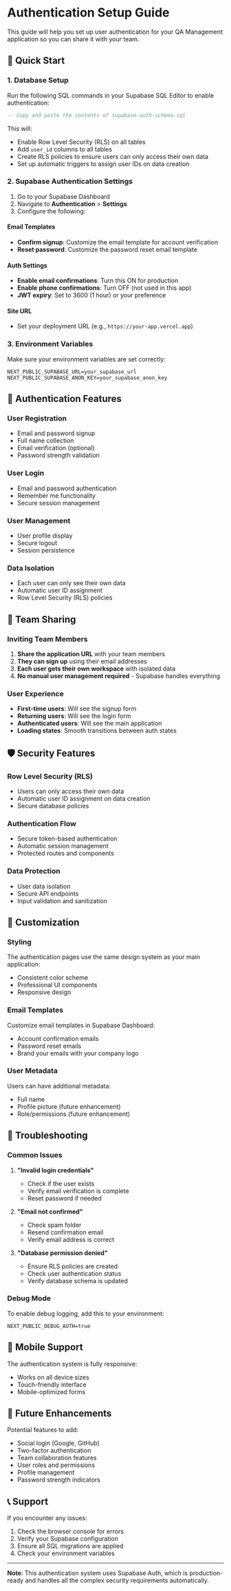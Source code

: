 # Authentication Setup Guide

This guide will help you set up user authentication for your QA Management application so you can share it with your team.

## 🚀 Quick Start

### 1. Database Setup

Run the following SQL commands in your Supabase SQL Editor to enable authentication:

```sql
-- Copy and paste the contents of supabase-auth-schema.sql
```

This will:
- Enable Row Level Security (RLS) on all tables
- Add `user_id` columns to all tables
- Create RLS policies to ensure users can only access their own data
- Set up automatic triggers to assign user IDs on data creation

### 2. Supabase Authentication Settings

1. Go to your Supabase Dashboard
2. Navigate to **Authentication** > **Settings**
3. Configure the following:

#### Email Templates
- **Confirm signup**: Customize the email template for account verification
- **Reset password**: Customize the password reset email template

#### Auth Settings
- **Enable email confirmations**: Turn this ON for production
- **Enable phone confirmations**: Turn OFF (not used in this app)
- **JWT expiry**: Set to 3600 (1 hour) or your preference

#### Site URL
- Set your deployment URL (e.g., `https://your-app.vercel.app`)

### 3. Environment Variables

Make sure your environment variables are set correctly:

```env
NEXT_PUBLIC_SUPABASE_URL=your_supabase_url
NEXT_PUBLIC_SUPABASE_ANON_KEY=your_supabase_anon_key
```

## 🔐 Authentication Features

### User Registration
- Email and password signup
- Full name collection
- Email verification (optional)
- Password strength validation

### User Login
- Email and password authentication
- Remember me functionality
- Secure session management

### User Management
- User profile display
- Secure logout
- Session persistence

### Data Isolation
- Each user can only see their own data
- Automatic user ID assignment
- Row Level Security (RLS) policies

## 👥 Team Sharing

### Inviting Team Members

1. **Share the application URL** with your team members
2. **They can sign up** using their email addresses
3. **Each user gets their own workspace** with isolated data
4. **No manual user management required** - Supabase handles everything

### User Experience

- **First-time users**: Will see the signup form
- **Returning users**: Will see the login form
- **Authenticated users**: Will see the main application
- **Loading states**: Smooth transitions between auth states

## 🛡️ Security Features

### Row Level Security (RLS)
- Users can only access their own data
- Automatic user ID assignment on data creation
- Secure database policies

### Authentication Flow
- Secure token-based authentication
- Automatic session management
- Protected routes and components

### Data Protection
- User data isolation
- Secure API endpoints
- Input validation and sanitization

## 🔧 Customization

### Styling
The authentication pages use the same design system as your main application:
- Consistent color scheme
- Professional UI components
- Responsive design

### Email Templates
Customize email templates in Supabase Dashboard:
- Account confirmation emails
- Password reset emails
- Brand your emails with your company logo

### User Metadata
Users can have additional metadata:
- Full name
- Profile picture (future enhancement)
- Role/permissions (future enhancement)

## 🚨 Troubleshooting

### Common Issues

1. **"Invalid login credentials"**
   - Check if the user exists
   - Verify email verification is complete
   - Reset password if needed

2. **"Email not confirmed"**
   - Check spam folder
   - Resend confirmation email
   - Verify email address is correct

3. **"Database permission denied"**
   - Ensure RLS policies are created
   - Check user authentication status
   - Verify database schema is updated

### Debug Mode

To enable debug logging, add this to your environment:

```env
NEXT_PUBLIC_DEBUG_AUTH=true
```

## 📱 Mobile Support

The authentication system is fully responsive:
- Works on all device sizes
- Touch-friendly interface
- Mobile-optimized forms

## 🔄 Future Enhancements

Potential features to add:
- Social login (Google, GitHub)
- Two-factor authentication
- Team collaboration features
- User roles and permissions
- Profile management
- Password strength indicators

## 📞 Support

If you encounter any issues:
1. Check the browser console for errors
2. Verify your Supabase configuration
3. Ensure all SQL migrations are applied
4. Check your environment variables

---

**Note**: This authentication system uses Supabase Auth, which is production-ready and handles all the complex security requirements automatically. 